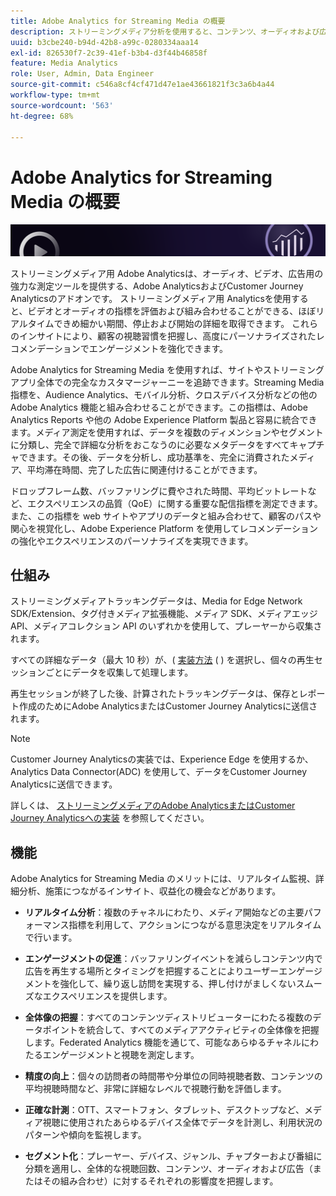 ```yaml
---
title: Adobe Analytics for Streaming Media の概要
description: ストリーミングメディア分析を使用すると、コンテンツ、オーディオおよび広告に関する強力なインサイトを得ることができます。
uuid: b3cbe240-b94d-42b8-a99c-0280334aaa14
exl-id: 826530f7-2c39-41ef-b3b4-d3f44b46858f
feature: Media Analytics
role: User, Admin, Data Engineer
source-git-commit: c546a8cf4cf471d47e1ae43661821f3c3a6b4a44
workflow-type: tm+mt
source-wordcount: '563'
ht-degree: 68%

---
```


# Adobe Analytics for Streaming Media の概要

![バナー](./assets/media_analytics_banner.png)

ストリーミングメディア用 Adobe Analyticsは、オーディオ、ビデオ、広告用の強力な測定ツールを提供する、Adobe AnalyticsおよびCustomer Journey Analyticsのアドオンです。 ストリーミングメディア用 Analyticsを使用すると、ビデオとオーディオの指標を評価および組み合わせることができる、ほぼリアルタイムできめ細かい期間、停止および開始の詳細を取得できます。 これらのインサイトにより、顧客の視聴習慣を把握し、高度にパーソナライズされたレコメンデーションでエンゲージメントを強化できます。

Adobe Analytics for Streaming Media を使用すれば、サイトやストリーミングアプリ全体での完全なカスタマージャーニーを追跡できます。Streaming Media 指標を、Audience Analytics、モバイル分析、クロスデバイス分析などの他の Adobe Analytics 機能と組み合わせることができます。この指標は、Adobe Analytics Reports や他の Adobe Experience Platform 製品と容易に統合できます。メディア測定を使用すれば、データを複数のディメンションやセグメントに分類し、完全で詳細な分析をおこなうのに必要なメタデータをすべてキャプチャできます。その後、データを分析し、成功基準を、完全に消費されたメディア、平均滞在時間、完了した広告に関連付けることができます。

ドロップフレーム数、バッファリングに費やされた時間、平均ビットレートなど、エクスペリエンスの品質（QoE）に関する重要な配信指標を測定できます。また、この指標を web サイトやアプリのデータと組み合わせて、顧客のパスや関心を視覚化し、Adobe Experience Platform を使用してレコメンデーションの強化やエクスペリエンスのパーソナライズを実現できます。

## 仕組み

ストリーミングメディアトラッキングデータは、Media for Edge Network SDK/Extension、タグ付きメディア拡張機能、メディア SDK、メディアエッジ API、メディアコレクション API のいずれかを使用して、プレーヤーから収集されます。

すべての詳細なデータ（最大 10 秒）が、( [実装方法](/help/implementation/overview.md) ( ) を選択し、個々の再生セッションごとにデータを収集して処理します。

再生セッションが終了した後、計算されたトラッキングデータは、保存とレポート作成のためにAdobe AnalyticsまたはCustomer Journey Analyticsに送信されます。

>[!NOTE]
>
>Customer Journey Analyticsの実装では、Experience Edge を使用するか、Analytics Data Connector(ADC) を使用して、データをCustomer Journey Analyticsに送信できます。


詳しくは、 [ストリーミングメディアのAdobe AnalyticsまたはCustomer Journey Analyticsへの実装](/help/implementation/overview.md) を参照してください。

## 機能

Adobe Analytics for Streaming Media のメリットには、リアルタイム監視、詳細分析、施策につながるインサイト、収益化の機会などがあります。

* **リアルタイム分析**：複数のチャネルにわたり、メディア開始などの主要パフォーマンス指標を利用して、アクションにつながる意思決定をリアルタイムで行います。

* **エンゲージメントの促進**：バッファリングイベントを減らしコンテンツ内で広告を再生する場所とタイミングを把握することによりユーザーエンゲージメントを強化して、繰り返し訪問を実現する、押し付けがましくないスムーズなエクスペリエンスを提供します。

* **全体像の把握**：すべてのコンテンツディストリビューターにわたる複数のデータポイントを統合して、すべてのメディアアクティビティの全体像を把握します。Federated Analytics 機能を通じて、可能なあらゆるチャネルにわたるエンゲージメントと視聴を測定します。

* **精度の向上**：個々の訪問者の時間帯や分単位の同時視聴者数、コンテンツの平均視聴時間など、非常に詳細なレベルで視聴行動を評価します。

* **正確な計測**：OTT、スマートフォン、タブレット、デスクトップなど、メディア視聴に使用されたあらゆるデバイス全体でデータを計測し、利用状況のパターンや傾向を監視します。

* **セグメント化**：プレーヤー、デバイス、ジャンル、チャプターおよび番組に分類を適用し、全体的な視聴回数、コンテンツ、オーディオおよび広告（またはその組み合わせ）に対するそれぞれの影響度を把握します。
